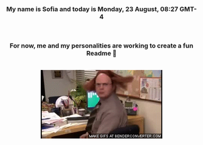


<div align="center">
<h3 >My name is Sofia and today is Monday, 23 August, 08:27 GMT-4</h3><br>
<h3 >For now, me and my personalities are working to create a fun Readme 👋
</h3><br>
<img src='img/dwight.gif' alt='working...'/>
</div>
